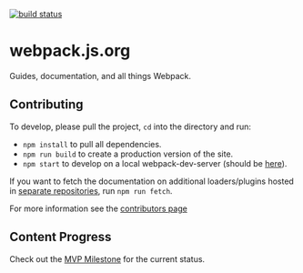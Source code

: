 [![build status](https://secure.travis-ci.org/webpack/webpack.js.org.svg)](http://travis-ci.org/webpack/webpack.js.org)

# webpack.js.org

Guides, documentation, and all things Webpack.

## Contributing

To develop, please pull the project, `cd` into the directory and run:

- `npm install` to pull all dependencies.
- `npm run build` to create a production version of the site.
- `npm start` to develop on a local webpack-dev-server (should be [here](http://localhost:3000/)).

If you want to fetch the documentation on additional loaders/plugins hosted in [separate repositories](https://github.com/webpack), run `npm run fetch`.

For more information see the [contributors page](https://github.com/webpack/webpack.js.org/blob/develop/CONTRIBUTING.md)

## Content Progress

Check out the [MVP Milestone](https://github.com/webpack/webpack.js.org/milestones) for the current status.
